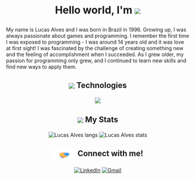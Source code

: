 # <p align="center">Hello world, I'm <img align="center" src="https://readme-typing-svg.demolab.com?font=Mona+Sans&size=32&pause=2000&vCenter=true&color=FFFFFF&repeat=true&width=200&lines=Groot...;Lucas!"/></p></div>

My name is Lucas Alves and I was born in Brazil in 1996.
Growing up, I was always passionate about games and programming. I remember the first time I was exposed to programming - I was around 14 years old and it was love at first sight! I was fascinated by the challenge of creating something new and the feeling of accomplishment when I succeeded. As I grew older, my passion for programming only grew, and I continued to learn new skills and find new ways to apply them.

## <p align="center"><img align="center" src="https://media2.giphy.com/media/QssGEmpkyEOhBCb7e1/giphy.gif?cid=ecf05e47a0n3gi1bfqntqmob8g9aid1oyj2wr3ds3mg700bl&rid=giphy.gif" width="32">&nbsp;Technologies</p>
<p align="center">
  <a href="https://skillicons.dev">
    <img src="https://skillicons.dev/icons?i=py,js,cs,html,css,django,react,jquery,flutter,electron,postgres,docker" />
  </a>
</p>

## <p align="center"><img align="center" src="https://media.giphy.com/media/cj87CxfRtrUifF3Ryk/giphy.gif" width="32">&nbsp;My Stats</p>
<div align="center"><div align="center">
  <img height="150em" src="https://github-readme-stats.vercel.app/api/top-langs/?username=123f0ur5&exclude_repo=CCHindi&langs_count=8&layout=compact&show_icon=true&title_color=fff&icon_color=79ff97&text_color=9f9f9f&bg_color=151515" alt="Lucas Alves langs"/>
  <img height="150em" src="https://github-readme-stats.vercel.app/api/?username=123f0ur5&show_icons=true&hide=stars&title_color=fff&icon_color=79ff97&text_color=9f9f9f&bg_color=151515" alt="Lucas Alves stats"/>
</div></div>


## <p align="center"><img align="center" src="https://github.com/123f0ur5/123f0ur5/blob/main/Handshake.gif" width="64"/>&nbsp;Connect with me!</p>
<p align="center">
  <a href="https://www.linkedin.com/in/lass123four5/" target="_blank"><img src="https://img.icons8.com/plasticine/50/000000/linkedin.png" alt="LinkedIn"/></a>
  <a href="https://mail.google.com/mail/u/0/?to=lucas.123four5@gmail.com&su=Hello&fs=1&tf=cm" target="_blank"><img               src="https://img.icons8.com/plasticine/50/000000/gmail.png" alt="Gmail"/></a>
</p>
